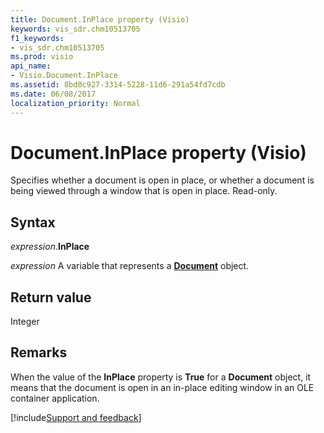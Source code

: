 ```yaml
---
title: Document.InPlace property (Visio)
keywords: vis_sdr.chm10513705
f1_keywords:
- vis_sdr.chm10513705
ms.prod: visio
api_name:
- Visio.Document.InPlace
ms.assetid: 8bd0c927-3314-5228-11d6-291a54fd7cdb
ms.date: 06/08/2017
localization_priority: Normal
---
```



# Document.InPlace property (Visio)

Specifies whether a document is open in place, or whether a document is being viewed through a window that is open in place. Read-only.


## Syntax

_expression_.**InPlace**

_expression_ A variable that represents a **[Document](Visio.Document.md)** object.


## Return value

Integer


## Remarks

When the value of the **InPlace** property is **True** for a **Document** object, it means that the document is open in an in-place editing window in an OLE container application.

[!include[Support and feedback](~/includes/feedback-boilerplate.md)]